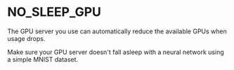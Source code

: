 # NO_SLEEP_GPU
The GPU server you use can automatically reduce the available GPUs when usage drops.  

Make sure your GPU server doesn't fall asleep with a neural network using a simple MNIST dataset.
